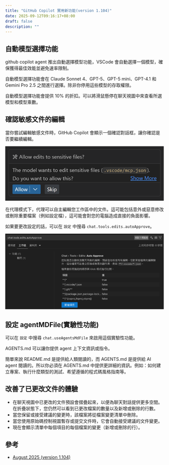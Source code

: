 ```yaml
---
title: "GitHub Copilot 實用新功能(version 1.104)"
date: 2025-09-12T09:16:17+08:00
draft: false
description: ""
---
```

## 自動模型選擇功能

github copilot agent 推出自動選擇模型功能，VSCode 會自動選擇一個模型，確保獲得最佳效能並避免速率限制。

自動模型選擇功能會在 Claude Sonnet 4、GPT-5、GPT-5 mini、GPT-4.1 和 Gemini Pro 2.5 之間進行選擇。除非你停用這些模型的存取權限。

自動模型選擇功能會提供 10% 的折扣。可以將滑鼠懸停在聊天視圖中來查看所選模型和模型乘數。

## 確認敏感文件的編輯

當你嘗試編輯敏感文件時，GitHub Copilot 會顯示一個確認對話框，讓你確認是否要繼續編輯。

![確認編輯對話框](/img/github-copilot/20250911-release/confirm-sensitive-file-edit.png)

在代理模式下，代理可以自主編輯您工作區中的文件。這可能包括意外或惡意修改或刪除重要檔案（例如設定檔），這可能會對您的電腦造成直接的負面影響。

如果要更改設定的話，可以在 `設定` 中搜尋 `chat.tools.edits.autoApprove`。

![敏感文件編輯設定](/img/github-copilot/20250911-release/confirm-sensitive-file-edit-setting.png)

## 設定 agentMDFile(實驗性功能)

可以在 `設定` 中搜尋 `chat.useAgentsMdFile` 來啟用這個實驗性功能。

AGENTS.md 可以讓你提供 agent 上下文資訊或指令。

簡單來說 README.md 是提供給人類閱讀的，而 AGENTS.md 是提供給 AI agent 閱讀的。所以你必須在 AGENTS.md 中提供更詳細的資訊。例如：如何建立專案、執行什麼類型的測試、希望遵循的程式碼風格指南等。

## 改善了已更改文件的體驗

- 在聊天視圖中已更改的文件預設會摺疊起來，以便為聊天對話提供更多空間。在折疊狀態下，您仍然可以看到已更改檔案的數量以及新增或刪除的行數。
- 當您保留或接受建議的變更時，該檔案將從檔案變更清單中刪除。
- 當您使用原始碼控制視圖暫存或提交文件時，它會自動接受建議的文件變更。
- 現在會顯示清單中每個項目的每個檔案的變更（新增或刪除的行）。

## 參考

- [August 2025 (version 1.104)](https://code.visualstudio.com/updates/v1_104)
